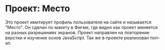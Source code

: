 # Проект: Место

Это проект имитирует профиль пользователя на сайте и называется "Место". Он сделан по макету в Фигме, где видно как проект меняется на разных разрешениях экранов. Проект направлен на повторение верстки и изучение основ JavaScript. Так же в проекте реализован поп-ап.